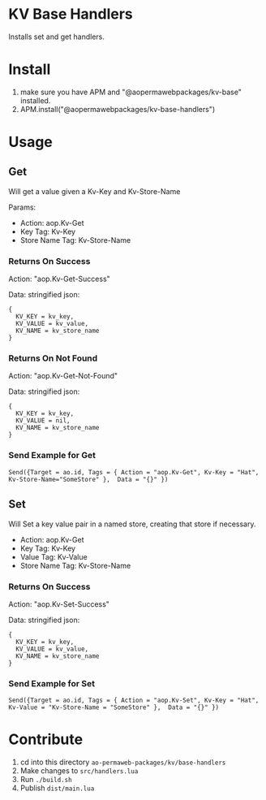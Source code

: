# KV Base Handlers
Installs set and get handlers.

# Install
1. make sure you have APM and "@aopermawebpackages/kv-base" installed.
2. APM.install("@aopermawebpackages/kv-base-handlers")

# Usage
## Get
Will get a value given a Kv-Key and Kv-Store-Name

Params:
- Action: aop.Kv-Get
- Key Tag: Kv-Key
- Store Name Tag: Kv-Store-Name

### Returns On Success

Action: "aop.Kv-Get-Success"

Data: stringified json:
```
{
  KV_KEY = kv_key,
  KV_VALUE = kv_value,
  KV_NAME = kv_store_name
}
```

### Returns On Not Found

Action: "aop.Kv-Get-Not-Found"

Data: stringified json:
```
{
  KV_KEY = kv_key,
  KV_VALUE = nil,
  KV_NAME = kv_store_name
}
```

### Send Example for Get

```
Send({Target = ao.id, Tags = { Action = "aop.Kv-Get", Kv-Key = "Hat", Kv-Store-Name="SomeStore" },  Data = "{}" })
```
## Set

Will Set a key value pair in a named store, creating that store if necessary.
- Action: aop.Kv-Get
- Key Tag: Kv-Key
- Value Tag: Kv-Value
- Store Name Tag: Kv-Store-Name

### Returns On Success

Action: "aop.Kv-Set-Success"

Data: stringified json:
```
{
  KV_KEY = kv_key,
  KV_VALUE = kv_value,
  KV_NAME = kv_store_name
}
```

### Send Example for Set
```
Send({Target = ao.id, Tags = { Action = "aop.Kv-Set", Kv-Key = "Hat", Kv-Value = "Kv-Store-Name = "SomeStore" },  Data = "{}" })
```

# Contribute

1. cd into this directory `ao-permaweb-packages/kv/base-handlers`
2. Make changes to `src/handlers.lua`
3. Run `./build.sh`
4. Publish `dist/main.lua`